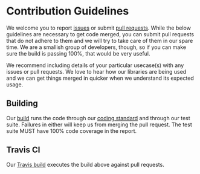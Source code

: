 # Contribution Guidelines
We welcome you to report [issues](https://github.com/dominionenterprises/util-time-php/issues) or submit
[pull requests](https://github.com/dominionenterprises/util-time-php/pulls).  While the below guidelines are necessary to get code merged, you can
submit pull requests that do not adhere to them and we will try to take care of them in our spare time.  We are a smallish group of developers,
though, so if you can make sure the build is passing 100%, that would be very useful.

We recommend including details of your particular usecase(s) with any issues or pull requests.  We love to hear how our libraries are being used
and we can get things merged in quicker when we understand its expected usage.

## Building
Our [build](build.php) runs the code through our [coding standard](http://www.php-fig.org/psr/psr-2/) and through our
test suite.  Failures in either will keep us from merging the pull request.  The test suite MUST have 100% code coverage in the report.

## Travis CI
Our [Travis build](https://travis-ci.org/dominionenterprises/util-time-php) executes the build above against pull requests.
